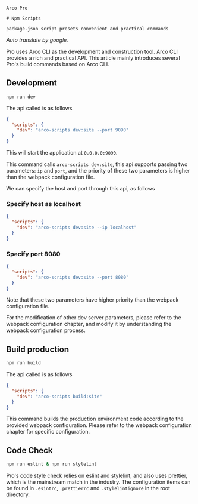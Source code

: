 `````
Arco Pro

# Npm Scripts

package.json script presets convenient and practical commands
`````

*Auto translate by google.*

Pro uses Arco CLI as the development and construction tool. Arco CLI provides a rich and practical API. This article mainly introduces several Pro's build commands based on Arco CLI.

## Development

```bash
npm run dev
```

The api called is as follows

```json
{
  "scripts": {
    "dev": "arco-scripts dev:site --port 9090"
  }
}
```

This will start the application at `0.0.0.0:9090`.

This command calls `arco-scripts dev:site`, this api supports passing two parameters: `ip` and `port`, and the priority of these two parameters is higher than the webpack configuration file.

We can specify the host and port through this api, as follows

### Specify host as localhost

```json
{
  "scripts": {
    "dev": "arco-scripts dev:site --ip localhost"
  }
}
```

### Specify port 8080

```json
{
  "scripts": {
    "dev": "arco-scripts dev:site --port 8080"
  }
}
```

Note that these two parameters have higher priority than the webpack configuration file.

For the modification of other dev server parameters, please refer to the webpack configuration chapter, and modify it by understanding the webpack configuration process.

## Build production

```bash
npm run build
```

The api called is as follows

```json
{
  "scripts": {
    "dev": "arco-scripts build:site"
  }
}
```

This command builds the production environment code according to the provided webpack configuration. Please refer to the webpack configuration chapter for specific configuration.

## Code Check

```bash
npm run eslint & npm run stylelint
```

Pro's code style check relies on eslint and stylelint, and also uses prettier, which is the mainstream match in the industry. The configuration items can be found in `.esintrc`, `.prettierrc` and `.stylelintignore` in the root directory.
